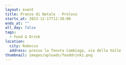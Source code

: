 ```yaml
---
layout: event
title: Pranzo di Natale - Proloco
starts_at: 2023-12-17T12:30:00
ends_at: ""
all_day: false
tags:
  - Food & Drink
location:
  city: Robecco
  address: presso la Tenuta Cambiaga, via della Valle
thumbnail: images/uploads/fooddrink1.png
---
```


